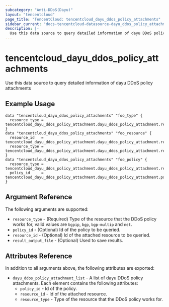 ```yaml
---
subcategory: "Anti-DDoS(Dayu)"
layout: "tencentcloud"
page_title: "TencentCloud: tencentcloud_dayu_ddos_policy_attachments"
sidebar_current: "docs-tencentcloud-datasource-dayu_ddos_policy_attachments"
description: |-
  Use this data source to query detailed information of dayu DDoS policy attachments
---
```


# tencentcloud_dayu_ddos_policy_attachments

Use this data source to query detailed information of dayu DDoS policy attachments

## Example Usage

```hcl
data "tencentcloud_dayu_ddos_policy_attachments" "foo_type" {
  resource_type = tencentcloud_dayu_ddos_policy_attachment.dayu_ddos_policy_attachment.resource_type
}
data "tencentcloud_dayu_ddos_policy_attachments" "foo_resource" {
  resource_id   = tencentcloud_dayu_ddos_policy_attachment.dayu_ddos_policy_attachment.resource_id
  resource_type = tencentcloud_dayu_ddos_policy_attachment.dayu_ddos_policy_attachment.resource_type
}
data "tencentcloud_dayu_ddos_policy_attachments" "foo_policy" {
  resource_type = tencentcloud_dayu_ddos_policy_attachment.dayu_ddos_policy_attachment.resource_type
  policy_id     = tencentcloud_dayu_ddos_policy_attachment.dayu_ddos_policy_attachment.policy_id
}
```

## Argument Reference

The following arguments are supported:

* `resource_type` - (Required) Type of the resource that the DDoS policy works for, valid values are `bgpip`, `bgp`, `bgp-multip` and `net`.
* `policy_id` - (Optional) Id of the policy to be queried.
* `resource_id` - (Optional) Id of the attached resource to be queried.
* `result_output_file` - (Optional) Used to save results.

## Attributes Reference

In addition to all arguments above, the following attributes are exported:

* `dayu_ddos_policy_attachment_list` - A list of dayu DDoS policy attachments. Each element contains the following attributes:
  * `policy_id` - Id of the policy.
  * `resource_id` - Id of the attached resource.
  * `resource_type` - Type of the resource that the DDoS policy works for.


